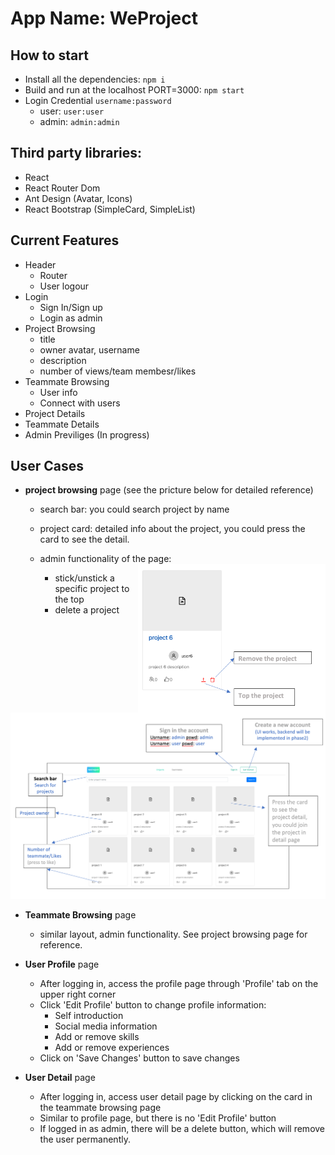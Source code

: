 # App Name: WeProject

## How to start
- Install all the dependencies: `npm i`
- Build and run at the localhost PORT=3000: `npm start`
- Login Credential `username:password`
    - user: `user:user`
    - admin: `admin:admin`

## Third party libraries:
- React
- React Router Dom
- Ant Design (Avatar, Icons)
- React Bootstrap (SimpleCard, SimpleList)

## Current Features
- Header
    - Router
    - User logour
- Login
    - Sign In/Sign up
    - Login as admin
- Project Browsing
    - title
    - owner avatar, username
    - description
    - number of views/team membesr/likes
- Teammate Browsing
    - User info
    - Connect with users
- Project Details
- Teammate Details
- Admin Previliges (In progress)

## User Cases
- **project browsing** page (see the pricture below for detailed reference)
  - search bar: you could search project by name
  - project card: detailed info about the project, you could press the card to see the detail.

  - admin functionality of the page: <img src="./admin_functionality_project_browsing.png" width="300" style="float:right"/>

    - stick/unstick a specific project to the top
    - delete a project 

![project browsing page detail](project_browsing_readme.png)

 
  
  - **Teammate Browsing** page
    - similar layout, admin functionality. See project browsing page for reference.
  
  - **User Profile** page
    - After logging in, access the profile page through 'Profile' tab on the upper right corner
    - Click 'Edit Profile' button to change profile information:
      - Self introduction
      - Social media information
      - Add or remove skills
      - Add or remove experiences
    - Click on 'Save Changes' button to save changes
    
  - **User Detail** page
    - After logging in, access user detail page by clicking on the card in the teammate browsing page
    - Similar to profile page, but there is no 'Edit Profile' button
    - If logged in as admin, there will be a delete button, which will remove the user permanently.
